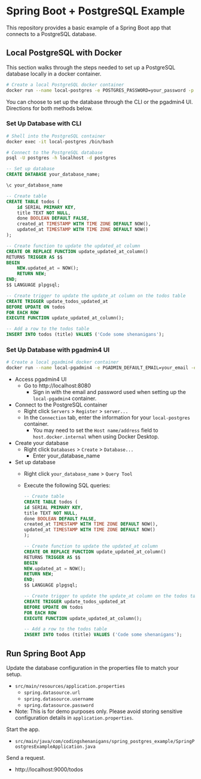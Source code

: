 # Spring Boot + PostgreSQL Example

This repository provides a basic example of a Spring Boot app that connects to a PostgreSQL database.

## Local PostgreSQL with Docker

This section walks through the steps needed to set up a PostgreSQL database locally in a docker container.

```bash
# Create a local PostgreSQL docker container
docker run --name local-postgres -e POSTGRES_PASSWORD=your_password -p 5432:5432 -d postgres
```

You can choose to set up the database through the CLI or the pgadmin4 UI. Directions for both methods below.

### Set Up Database with CLI

```bash
# Shell into the PostgreSQL container
docker exec -it local-postgres /bin/bash

# Connect to the PostgreSQL database
psql -U postgres -h localhost -d postgres
```

```sql
-- Set up database
CREATE DATABASE your_database_name;

\c your_database_name

-- Create table
CREATE TABLE todos (
    id SERIAL PRIMARY KEY,
    title TEXT NOT NULL,
    done BOOLEAN DEFAULT FALSE,
    created_at TIMESTAMP WITH TIME ZONE DEFAULT NOW(),
    updated_at TIMESTAMP WITH TIME ZONE DEFAULT NOW()
);

-- Create function to update the updated_at column
CREATE OR REPLACE FUNCTION update_updated_at_column()
RETURNS TRIGGER AS $$
BEGIN
    NEW.updated_at = NOW();
    RETURN NEW;
END;
$$ LANGUAGE plpgsql;

-- Create trigger to update the update_at column on the todos table
CREATE TRIGGER update_todos_updated_at
BEFORE UPDATE ON todos
FOR EACH ROW
EXECUTE FUNCTION update_updated_at_column();

-- Add a row to the todos table
INSERT INTO todos (title) VALUES ('Code some shenanigans');
```

### Set Up Database with pgadmin4 UI

```bash
# Create a local pgadmin4 docker container
docker run --name local-pgadmin4 -e PGADMIN_DEFAULT_EMAIL=your_email -e PGADMIN_DEFAULT_PASSWORD=your_email_password -p 8080:80 -d dpage/pgadmin4
```

- Access pgadmin4 UI
  - Go to http://localhost:8080
    - Sign in with the email and password used when setting up the `local-pgadmin4` container.
- Connect to the PostgreSQL container
  - Right click `Servers` > `Register` > `server...`
  - In the `Connection` tab, enter the information for your `local-postgres` container.
    - You may need to set the `Host name/address` field to `host.docker.internal` when using Docker Desktop.
- Create your database
  - Right click `Databases` > `Create` > `Database...`
    - Enter your_database_name
- Set up database
  - Right click `your_database_name` > `Query Tool`
  - Execute the following SQL queries:

    ```sql
    -- Create table
    CREATE TABLE todos (
    id SERIAL PRIMARY KEY,
    title TEXT NOT NULL,
    done BOOLEAN DEFAULT FALSE,
    created_at TIMESTAMP WITH TIME ZONE DEFAULT NOW(),
    updated_at TIMESTAMP WITH TIME ZONE DEFAULT NOW()
    );
    
    -- Create function to update the updated_at column
    CREATE OR REPLACE FUNCTION update_updated_at_column()
    RETURNS TRIGGER AS $$
    BEGIN
    NEW.updated_at = NOW();
    RETURN NEW;
    END;
    $$ LANGUAGE plpgsql;
    
    -- Create trigger to update the update_at column on the todos table
    CREATE TRIGGER update_todos_updated_at
    BEFORE UPDATE ON todos
    FOR EACH ROW
    EXECUTE FUNCTION update_updated_at_column();
    
    -- Add a row to the todos table
    INSERT INTO todos (title) VALUES ('Code some shenanigans');
    ```

## Run Spring Boot App

Update the database configuration in the properties file to match your setup.
- `src/main/resources/application.properties`
  - `spring.datasource.url`
  - `spring.datasource.username`
  - `spring.datasource.password`
- Note: This is for demo purposes only. Please avoid storing sensitive configuration details in `application.properties`.

Start the app.
- `src/main/java/com/codingshenanigans/spring_postgres_example/SpringPostgresExampleApplication.java`

Send a request.
- http://localhost:9000/todos
